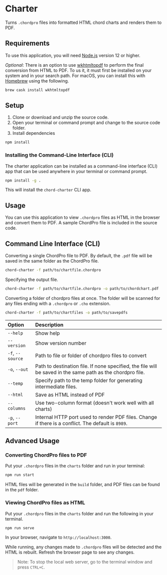 # Charter

Turns `.chordpro` files into formatted HTML chord charts and renders them to PDF.

## Requirements

To use this application, you will need [Node.js](https://nodejs.org/) version 12 or higher.

_Optional_: There is an option to use [wkhtmltopdf](https://wkhtmltopdf.org/) to perform the final conversion from HTML to PDF. To us it, it must first be installed on your system and in your search path. For macOS, you can install this with [Homebrew](https://brew.sh/) using the following.

```sh
brew cask install wkhtmltopdf
```

## Setup

1. Clone or download and unzip the source code.
2. Open your terminal or command prompt and change to the source code folder.
3. Install dependencies

```sh
npm install
```

### Installing the Command-Line Interface (CLI)

The charter application can be installed as a command-line interface (CLI) app that can be used anywhere in your terminal or command prompt.

```sh
npm install -g .
```

This will install the `chord-charter` CLI app.

## Usage

You can use this application to view `.chordpro` files as HTML in the browser and convert them to PDF. A sample ChordPro file is included in the source code.

## Command Line Interface (CLI)

Converting a single ChordPro file to PDF. By default, the `.pdf` file will be saved in the same folder as the ChordPro file.

```sh
chord-charter -f path/to/chartfile.chordpro
```

Specifying the output file.

```sh
chord-charter -f path/to/chartfile.chordpro -o path/to/chordchart.pdf
```

Converting a folder of chordpro files at once. The folder will be scanned for any files ending with a `.chordpro` or `.cho` extension.

```sh
chord-charter -f path/to/chartfiles -o path/to/savepdfs
```

|Option|Description|
|:---|:---|
|`--help`|Show help|
|`--version`|Show version number|
|`-f`, `--source`|Path to file or folder of chordpro files to convert|
|`-o`, `--out`|Path to destination file. If none specified, the file will be saved in the same path as the chordpro file.|
|`--temp`|Specify path to the temp folder for generating intermediate files.|
|`--html`|Save as HTML instead of PDF|
|`--columns`|Use two-column format (doesn't work well with all charts)|
|`-p`, `--port`|Internal HTTP port used to render PDF files. Change if there is a conflict. The default is `8989`.|

## Advanced Usage

### Converting ChordPro files to PDF

Put your `.chordpro` files in the `charts` folder and run in your terminal:

```sh
npm run start
```

HTML files will be generated in the `build` folder, and PDF files can be found in the `pdf` folder.

### Viewing ChordPro files as HTML

Put your `.chordpro` files in the `charts` folder and run the following in your terminal.

```sh
npm run serve
```

In your browser, navigate to `http://localhost:3000`.

While running, any changes made to `.chordpro` files will be detected and the HTML is rebuilt. Refresh the browser page to see any changes.

> Note: To stop the local web server, go to the terminal window and press `CTRL+C`.
